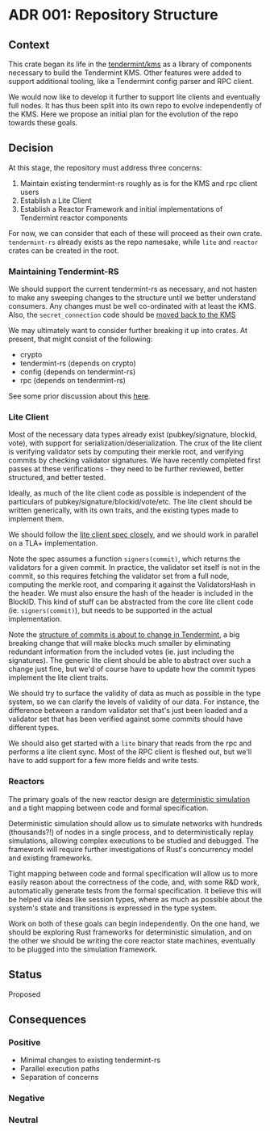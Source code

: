 # ADR 001: Repository Structure

## Context

This crate began its life in the
[tendermint/kms](http://github.com/tendermint/kms) 
as a library of components necessary to build the Tendermint KMS. 
Other features were added to support additional tooling, like a Tendermint config parser and RPC client. 

We would now like to develop it further to support lite clients and eventually
full nodes. It has thus been split into its own repo to evolve independently of
the KMS. Here we propose an initial plan for the evolution of the repo towards
these goals.

## Decision

At this stage, the repository must address three concerns:

1) Maintain existing tendermint-rs roughly as is for the KMS and rpc client
users
2) Establish a Lite Client
3) Establish a Reactor Framework and initial implementations of Tendermint
reactor components

For now, we can consider that each of these will proceed as their own crate.
`tendermint-rs` already exists as the repo namesake, while `lite` and `reactor`
crates can be created in the root.


### Maintaining Tendermint-RS

We should support the current tendermint-rs as necessary, and not hasten to make
any sweeping changes to the structure until we better understand consumers.
Any changes must be well co-ordinated with at least the KMS. Also, the
`secret_connection` code should be 
[moved back to the KMS](https://github.com/interchainio/tendermint-rs/pull/21#issuecomment-529061992)

We may ultimately want to consider further breaking it up into crates. At
present, that might consist of the following:

- crypto
- tendermint-rs (depends on crypto) 
- config (depends on tendermint-rs)
- rpc (depends on tendermint-rs)

See some prior discussion about this
[here](https://github.com/interchainio/tendermint-rs/issues/7).

### Lite Client

Most of the necessary data types already exist (pubkey/signature, blockid,
vote), with support for serialization/deserialization. The crux of the lite
client is verifying validator sets by computing their merkle root, and verifying
commits by checking validator signatures. We have recently completed first
passes at these verifications - they need to be further reviewed, better
structured, and better tested.

Ideally, as much of the lite client code as possible is independent of the
particulars of pubkey/signature/blockid/vote/etc. The lite client should be
written generically, with its own traits, and the existing types made to
implement them. 

We should follow the [lite client spec closely](https://github.com/tendermint/tendermint/blob/master/docs/spec/consensus/light-client.md), and we should work in parallel on a TLA+ implementation.

Note the spec assumes a function `signers(commit)`, which returns the validators
for a given commit. In practice, the validator set itself is not in the commit,
so this requires fetching the validator set from a full node, computing the merkle root, 
and comparing it against the ValidatorsHash in the header. We must also ensure 
the hash of the header is included in the BlockID. This kind of stuff can be
abstracted from the core lite client code (ie. `signers(commit)`), but needs to
be supported in the actual implementation.

Note the 
[structure of commits is about to change in
Tendermint](https://github.com/tendermint/tendermint/issues/1648),
a big breaking change that will make blocks much smaller by eliminating
redundant information from the included votes (ie. just including the
signatures). The generic lite client should be able to abstract over such a
change just fine, but we'd of course have to update how the commit types
implement the lite client traits.

We should try to surface the validity of data as much as possible in the type
system, so we can clarify the levels of validity of our data. For instance, the
difference between a random validator set that's just been loaded and a
validator set that has been verified against some commits should have different
types.

We should also get started with a `lite` binary that reads from the rpc and performs a lite client sync.
Most of the RPC client is fleshed out, but we'll have to add support for a few
more fields and write tests.
    
### Reactors

The primary goals of the new reactor design are [deterministic simulation](https://www.youtube.com/watch?v=4fFDFbi3toc)
and a tight mapping between code and formal specification.

Deterministic simulation should allow us to simulate networks with hundreds (thousands?!) 
of nodes in a single process, and to deterministically replay simulations, allowing complex
executions to be studied and debugged. The framework will require further
investigations of Rust's concurrency model and existing frameworks.

Tight mapping between code and formal specification will allow us to more easily reason
about the correctness of the code, and, with some R&D work, automatically generate tests 
from the formal specification. It believe this will be helped via ideas like session types,
where as much as possible about the system's state and transitions is expressed
in the type system.

Work on both of these goals can begin independently. On the one hand, we should
be exploring Rust frameworks for deterministic simulation, and on the other we
should be writing the core reactor state machines, eventually to be plugged into
the simulation framework.

## Status

Proposed

## Consequences

### Positive

- Minimal changes to existing tendermint-rs
- Parallel execution paths
- Separation of concerns

### Negative

### Neutral

